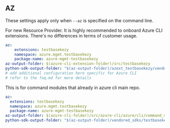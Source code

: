 ## AZ

These settings apply only when `--az` is specified on the command line.

For new Resource Provider. It is highly recommended to onboard Azure CLI extensions. There's no differences in terms of customer usage. 

``` yaml $(az) && $(target-mode) != 'core'
az:
    extensions: testbasekezy
    namespace: azure.mgmt.testbasekezy
    package-name: azure-mgmt-testbasekezy
az-output-folder: $(azure-cli-extension-folder)/src/testbasekezy
python-sdk-output-folder: "$(az-output-folder)/azext_testbasekezy/vendored_sdks/testbasekezy"
# add additional configuration here specific for Azure CLI
# refer to the faq.md for more details
```



This is for command modules that already in azure cli main repo. 
``` yaml $(az) && $(target-mode) == 'core'
az:
  extensions: testbasekezy
  namespace: azure.mgmt.testbasekezy
  package-name: azure-mgmt-testbasekezy
az-output-folder: $(azure-cli-folder)/src/azure-cli/azure/cli/command_modules/testbasekezy
python-sdk-output-folder: "$(az-output-folder)/vendored_sdks/testbasekezy"
``` 